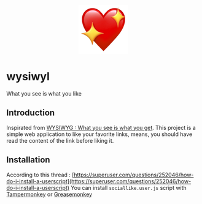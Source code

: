 <p align="center">
  <a href="https://github.com/matyo91/wysiwyl">
    <img src="images/logo.png" width="auto" height="128px" alt="Flow">
  </a>
</p>

# wysiwyl

What you see is what you like

## Introduction

Inspirated from [WYSIWYG : What you see is what you get](https://fr.wikipedia.org/wiki/What_you_see_is_what_you_get).
This project is a simple web application to like your favorite links, means, you should have read the content of the link before liking it.

## Installation

According to this thread : [https://superuser.com/questions/252046/how-do-i-install-a-userscript](https://superuser.com/questions/252046/how-do-i-install-a-userscript)
You can install `sociallike.user.js` script with [Tampermonkey](https://www.tampermonkey.net/) or [Greasemonkey](https://addons.mozilla.org/fr/firefox/addon/greasemonkey/)